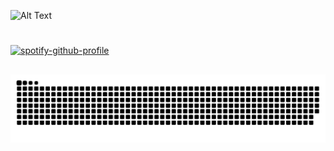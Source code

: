 ![Alt Text](https://tenor.com/view/get-greeting-get-greetings-waving-hands-hey-hand-wave-gif-8895078247757219014)
#
[![spotify-github-profile](https://spotify-github-profile.vercel.app/api/view?uid=31gfaf3wuml67mbnrhxcujb4mddm&cover_image=true&theme=natemoo-re&show_offline=true&background_color=121212&interchange=true&bar_color=53b14f&bar_color_cover=true)](https://spotify-github-profile.vercel.app/api/view?uid=31gfaf3wuml67mbnrhxcujb4mddm&redirect=true)
##
<picture>
  <source media="(prefers-color-scheme: dark)" srcset="https://raw.githubusercontent.com/platane/platane/output/github-contribution-grid-snake-dark.svg">
  <source media="(prefers-color-scheme: light)" srcset="https://raw.githubusercontent.com/platane/platane/output/github-contribution-grid-snake.svg">
  <img alt="github contribution grid snake animation" src="https://raw.githubusercontent.com/platane/platane/output/github-contribution-grid-snake.svg">
</picture>
